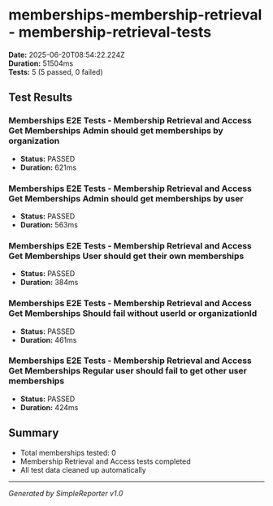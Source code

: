 # memberships-membership-retrieval - membership-retrieval-tests

**Date:** 2025-06-20T08:54:22.224Z  
**Duration:** 51504ms  
**Tests:** 5 (5 passed, 0 failed)

## Test Results


### Memberships E2E Tests - Membership Retrieval and Access Get Memberships Admin should get memberships by organization
- **Status:** PASSED
- **Duration:** 621ms



### Memberships E2E Tests - Membership Retrieval and Access Get Memberships Admin should get memberships by user
- **Status:** PASSED
- **Duration:** 563ms



### Memberships E2E Tests - Membership Retrieval and Access Get Memberships User should get their own memberships
- **Status:** PASSED
- **Duration:** 384ms



### Memberships E2E Tests - Membership Retrieval and Access Get Memberships Should fail without userId or organizationId
- **Status:** PASSED
- **Duration:** 461ms



### Memberships E2E Tests - Membership Retrieval and Access Get Memberships Regular user should fail to get other user memberships
- **Status:** PASSED
- **Duration:** 424ms



## Summary

- Total memberships tested: 0
- Membership Retrieval and Access tests completed
- All test data cleaned up automatically

---
*Generated by SimpleReporter v1.0*
